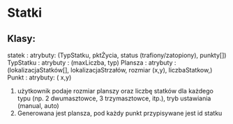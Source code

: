 # Statki

## Klasy:
 statek : atrybuty: (TypStatku, pktŻycia, status (trafiony/zatopiony), punkty[]) 
 TypStatku : atrybuty : (maxLiczba, typ)
 Plansza : atrybuty : (lokalizacjaStatków[], lokalizacjaStrzałów, rozmiar (x,y), liczbaStatkow,)
 Punkt : atrybuty: ( x,y)
 
 
 1. użytkownik podaje rozmiar planszy oraz liczbę statków dla każdego typu (np. 2 dwumasztowce, 3 trzymasztowce, itp.), tryb ustawiania (manual, auto)
 2. Generowana jest plansza, pod każdy punkt przypisywane jest id statku
